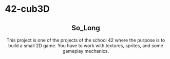 # 42-cub3D
<div align="center">
	<h2>So_Long</h2>
	<p>This project is one of the projects of the school 42 where the purpose is to build a small 2D game. You have to work with textures, sprites, and some gameplay mechanics.</p>
</div>
